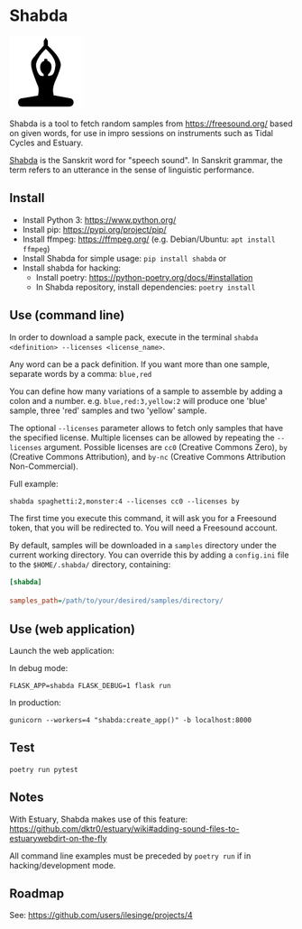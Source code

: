 Shabda
======

![Shabda logo](https://raw.githubusercontent.com/ilesinge/shabda/master/assets/logo.png)


Shabda is a tool to fetch random samples from https://freesound.org/ based on given words, for use in impro sessions on instruments such as Tidal Cycles and Estuary.

[Shabda](https://en.wikipedia.org/wiki/Shabda) is the Sanskrit word for "speech sound". In Sanskrit grammar, the term refers to an utterance in the sense of linguistic performance. 

Install
-------

- Install Python 3: https://www.python.org/
- Install pip: https://pypi.org/project/pip/
- Install ffmpeg: https://ffmpeg.org/ (e.g. Debian/Ubuntu: `apt install ffmpeg`)
- Install Shabda for simple usage: `pip install shabda`
or
- Install shabda for hacking:
    - Install poetry: https://python-poetry.org/docs/#installation
    - In Shabda repository, install dependencies: `poetry install`

Use (command line)
------------------

In order to download a sample pack, execute in the terminal `shabda <definition> --licenses <license_name>`.

Any word can be a pack definition. If you want more than one sample, separate words by a comma: `blue,red`

You can define how many variations of a sample to assemble by adding a colon and a number.
e.g. `blue,red:3,yellow:2` will produce one 'blue' sample, three 'red' samples and two 'yellow' sample.

The optional `--licenses` parameter allows to fetch only samples that have the specified license. Multiple licenses can be allowed by repeating the `--licenses` argument. Possible licenses are `cc0` (Creative Commons Zero), `by` (Creative Commons Attribution), and `by-nc` (Creative Commons Attribution Non-Commercial).

Full example:
```
shabda spaghetti:2,monster:4 --licenses cc0 --licenses by
```

The first time you execute this command, it will ask you for a Freesound token, that you will be redirected to. You will need a Freesound account.

By default, samples will be downloaded in a `samples` directory under the current working directory. You can override this by adding a `config.ini` file to the `$HOME/.shabda/` directory, containing:

```ini
[shabda]

samples_path=/path/to/your/desired/samples/directory/
```

Use (web application)
---------------------

Launch the web application:

In debug mode:
```
FLASK_APP=shabda FLASK_DEBUG=1 flask run
```
In production:
```
gunicorn --workers=4 "shabda:create_app()" -b localhost:8000
```

Test
----

```
poetry run pytest
```

Notes
-----

With Estuary, Shabda makes use of this feature: https://github.com/dktr0/estuary/wiki#adding-sound-files-to-estuarywebdirt-on-the-fly

All command line examples must be preceded by `poetry run` if in hacking/development mode.

Roadmap
-----

See: https://github.com/users/ilesinge/projects/4
